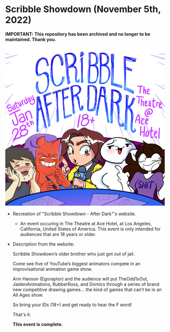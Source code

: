 # Scribble Showdown (November 5th, 2022)

__IMPORTANT: This repository has been archived and no longer to be maintained. Thank you.__


![title-scribble](https://github.com/theinsidersandrush/ScribbleShowdown/blob/c1d07884c3a4718753571b163f11caadd0fddc78/img/title-scribble.png)

- Recreation of "Scribble Showdown - After Dark"'s website. 
  - An event occuring in The Theatre at Ace Hotel, at Los Angeles, California, United States of America.
  This event is only intended for audiences that are 18 years or older.

- Description from the website:


  Scribble Showdown’s older brother who just got out of jail.

  Come see five of YouTube’s biggest animators compete in an improvisational animation game show.

  Arin Hanson (Egoraptor) and the audience will put TheOdd1sOut, JaidenAnimations, RubberRoss, and Domics through a series of brand new competitive drawing games… the  kind of games that can’t be in an All Ages show.

  So bring your IDs (18+) and get ready to hear the F word!
  
  That's it.
  
  __This event is complete.__
